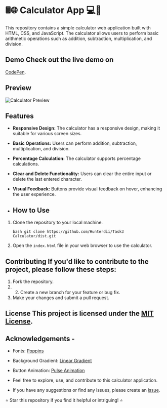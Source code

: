 # 🖩🌐 Calculator App 💻🧮

This repository contains a simple calculator web application built with HTML, CSS, and JavaScript.
The calculator allows users to perform basic arithmetic operations such as addition, subtraction, multiplication, and division.

## Demo Check out the live demo on

[CodePen](https://codepen.io/Hunterdii/pen/jOJmbQv). 

## Preview

![Calculator Preview](https://github.com/Hunterdii/Codesoft-Tasks/assets/124852522/4fdc2119-bc23-4be2-bd0e-88036e96169b) 
## Features
- **Responsive Design:** The calculator has a responsive design, making it suitable for various screen sizes.
- **Basic Operations:** Users can perform addition, subtraction, multiplication, and division.
- **Percentage Calculation:** The calculator supports percentage calculations.
- **Clear and Delete Functionality:** Users can clear the entire input or delete the last entered character.
- **Visual Feedback:** Buttons provide visual feedback on hover, enhancing the user experience.

  
- ## How to Use

1. Clone the repository to your local machine.
   ```
   bash git clone https://github.com/Hunterdii/Task3 Calculator/dist.git
   ```
2. Open the `index.html` file in your web browser to use the calculator.
 
## Contributing If you'd like to contribute to the project, please follow these steps: 
1. Fork the repository.
2. 2. Create a new branch for your feature or bug fix.
3. Make your changes and submit a pull request.


## License This project is licensed under the [MIT License](LICENSE).

## Acknowledgements - 
- Fonts: [Poppins](https://fonts.google.com/specimen/Poppins)
- Background Gradient: [Linear Gradient](https://uigradients.com/#Royal) 
- Button Animation: [Pulse Animation](https://css-tricks.com/snippets/css/keyframe-animation-syntax/)

- Feel free to explore, use, and contribute to this calculator application.
-  If you have any suggestions or find any issues, please create an [issue](https://github.com/Hunterdii/issues).
  
⭐ Star this repository if you find it helpful or intriguing! ⭐
 

